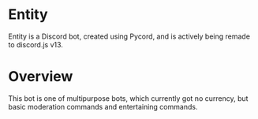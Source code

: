 # Entity
Entity is a Discord bot, created using Pycord, and is actively being remade to discord.js v13.
# Overview
This bot is one of multipurpose bots, which currently got no currency, but basic moderation commands and entertaining commands.
